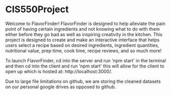 # CIS550Project

Welcome to FlavorFinder! FlavorFinder is designed to help alleviate the pain point of having certain ingredients and not knowing what to do with them either before they go bad as well as inspiring creativity in the kitchen. This project is designed to create and make an interactive interface that helps users select a recipe based on desired ingredients, ingredient quantities, nutritional value, prep time, cook time, recipe reviews, and so much more! 

To launch FlavorFinder, cd into the server and run 'npm start' in the terminal and then cd into the client and run 'npm start' this will allow for the client to open up which is hosted at: http://localhost:3000/.

Due to large file limitations on github, we are storing the cleaned datasets on our personal google drives as opposed to github.
